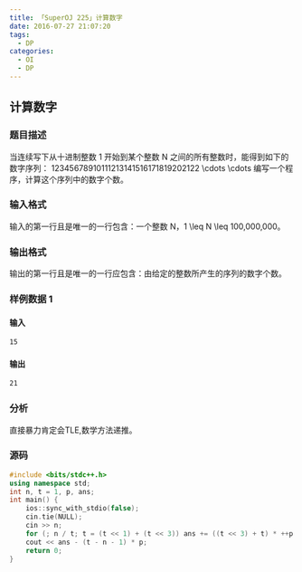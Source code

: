```yaml
---
title: 「SuperOJ 225」计算数字
date: 2016-07-27 21:07:20
tags:
  - DP
categories: 
  - OI
  - DP
---
```

## 计算数字
### 题目描述
当连续写下从十进制整数 1 开始到某个整数 N 之间的所有整数时，能得到如下的数字序列：
   12345678910111213141516171819202122 \cdots  \cdots 
编写一个程序，计算这个序列中的数字个数。
### 输入格式
输入的第一行且是唯一的一行包含：一个整数 N，1 \leq N \leq 100,000,000。
### 输出格式
输出的第一行且是唯一的一行应包含：由给定的整数所产生的序列的数字个数。
<!-- more -->
### 样例数据 1
#### 输入
``` bash
15
```
#### 输出
``` bash
21
```
### 分析
直接暴力肯定会TLE,数学方法递推。
### 源码
``` cpp
#include <bits/stdc++.h>
using namespace std;
int n, t = 1, p, ans;
int main() {
    ios::sync_with_stdio(false);
    cin.tie(NULL);
    cin >> n;
    for (; n / t; t = (t << 1) + (t << 3)) ans += ((t << 3) + t) * ++p;
    cout << ans - (t - n - 1) * p;
    return 0;
}
```
